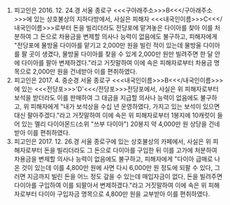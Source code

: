 1. 피고인은 2016. 12. 24.경 서울 종로구 <<<구아래주소>>>B<<</구아래주소>>>에 있는 상호불상의 지하다방에서, 사실은 피해자 <<<내국인이름>>>C<<</내국인이름>>>로부터 돈을 빌리더라도 전당포에 맡겨놓은 다이아를 찾아 이를 처분하여 그 돈으로 차용금을 변제할 의사나 능력이 없음에도 불구하고, 피해자에게 "전당포에 물방울 다이아를 맡기고 2,000만 원을 빌린 적이 있는데 물방울 다이아를 팔 곳이 생겼다, 물방울 다이아를 찾을 수 있게 2,000만 원만 빌려주면 한 달 안에 다이아를 팔아 변제하겠다."라고 거짓말하여 이에 속은 피해자로부터 차용금 명목으로 2,000만 원을 건네받아 이를 편취하였다.
2. 피고인은 2017. 4. 중순경 서울 종로구 <<<내국인이름>>>B<<</내국인이름>>>에 있는 <<<전당포>>>'D'<<</전당포>>>전당포에서, 사실은 위 피해자로부터 보석을 받더라도 이를 판매하여 그 대금을 지급할 의사나 능력이 없음에도 불구하고, 위 피해자에게 "내가 보석상을 수십 년 운영하였다, 가지고 있는 보석이 있으면 대신 팔아주겠다."라고 거짓말하여 이에 속은 위 피해자로부터 1봉지에 10캐럿이 들어 있는 멜리 다이아몬드(소위 "쓰부 다이아") 20봉지 약 4,000만 원 상당을 건네받아 이를 편취하였다.
3. 피고인은 2017. 12. 26.경 서울 종로구에 있는 상호불상의 카페에서, 사실은 위 피해자로부터 돈을 빌리더라도 그 돈으로 다이아를 구입한 뒤 이를 고가에 처분하여 차용금을 변제할 의사나 능력이 없음에도 불구하고, 피해자에게 "다이아 급매로 나온 것이 있는데 이를 4,800만 원에 사면 다시 6,000만 원 정도에 되팔 수 있다, 그러면 지금까지 빌린 돈을 어느 정도 갚을 수 있는데 매입자금이 없다, 돈을 빌려주면 다이아를 구입하여 이를 되팔아서 변제하겠다."라고 거짓말하여 이에 속은 위 피해자로부터 다이아 구입자금 명목으로 4,800만 원을 교부받아 이를 편취하였다.